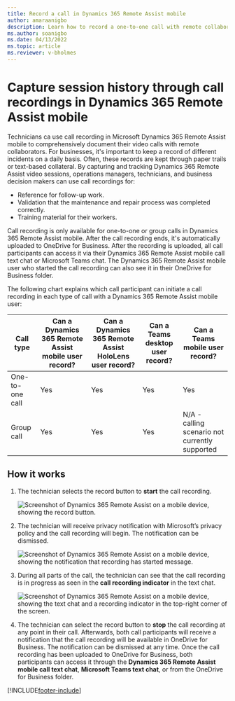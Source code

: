 ```yaml
---
title: Record a call in Dynamics 365 Remote Assist mobile
author: amaraanigbo
description: Learn how to record a one-to-one call with remote collaborators in the Dynamics 365 Remote Assist mobile app. 
ms.author: soanigbo
ms.date: 04/13/2022
ms.topic: article
ms.reviewer: v-bholmes
---
```


# Capture session history through call recordings in Dynamics 365 Remote Assist mobile

Technicians ca use call recording in Microsoft Dynamics 365 Remote Assist mobile to comprehensively document their video calls with remote collaborators. For businesses, it's important to keep a record of different incidents on a daily basis. Often, these records are kept through paper trails or text-based collateral. By capturing and tracking Dynamics 365 Remote Assist video sessions, operations managers, technicians, and business decision makers can use call recordings for:

- Reference for follow-up work.
- Validation that the maintenance and repair process was completed correctly.
- Training material for their workers.

Call recording is only available for one-to-one or group calls in Dynamics 365 Remote Assist mobile. After the call recording ends, it's automatically uploaded to OneDrive for Business. After the recording is uploaded, all call participants can access it via their Dynamics 365 Remote Assist mobile call text chat or  Microsoft Teams chat. The Dynamics 365 Remote Assist mobile user who started the call recording can also see it in their OneDrive for Business folder.

The following chart explains which call participant can initiate a call recording in each type of call with a Dynamics 365 Remote Assist mobile user:

| Call type|Can a Dynamics 365 Remote Assist mobile user record?     |Can a Dynamics 365 Remote Assist HoloLens user record?     | Can a Teams desktop user record? |  Can a Teams mobile user record?  |  
|---|---|---|---|---|
|  One-to-one call |  Yes |  Yes |  Yes | Yes |
|  Group call |  Yes | Yes | Yes | N/A - calling scenario not currently supported |  

## How it works

1. The technician selects the record button to **start** the call recording.

    ![Screenshot of Dynamics 365 Remote Assist on a mobile device, showing the record button.](./media/rec_1.PNG)

2. The technician will receive privacy notification with Microsoft’s privacy policy and the call recording will begin. The notification can be dismissed.

    ![Screenshot of Dynamics 365 Remote Assist on a mobile device, showing the notification that recording has started message.](./media/recorder_2.png)

3. During all parts of the call, the technician can see that the call recording is in progress as seen in the **call recording indicator** in the text chat.

    ![Screenshot of Dynamics 365 Remote Assist on a mobile device, showing the text chat and a recording indicator in the top-right corner of the screen.](./media/textchatrecorder.PNG)

4. The technician can select the record button to **stop** the call recording at any point in their call. Afterwards, both call participants will receive a notification that the call recording will be available in OneDrive for Business. The notification can be dismissed at any time. Once the call recording has been uploaded to OneDrive for Business, both participants can access it through the **Dynamics 365 Remote Assist mobile call text chat**, **Microsoft Teams text chat**, or from the OneDrive for Business folder.

[!INCLUDE[footer-include](../../includes/footer-banner.md)]
